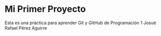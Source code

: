 # Mi Primer Proyecto
Esta es una práctica para aprender Git y GitHub de Programación 1
Josué Rafael Pérez Aguirre 